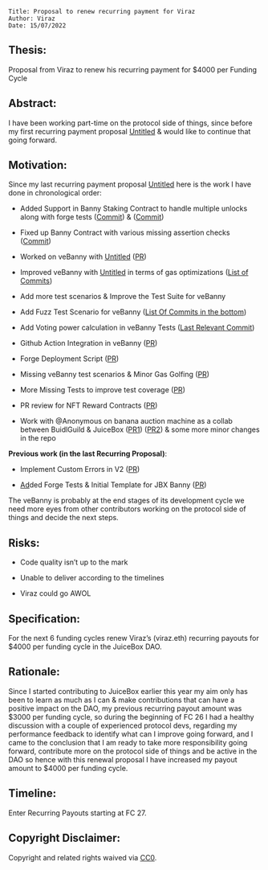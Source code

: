 
```plain text
Title: Proposal to renew recurring payment for Viraz
Author: Viraz
Date: 15/07/2022
```

## Thesis:

Proposal from Viraz to renew his recurring payment for $4000 per Funding Cycle

## Abstract:

I have been working part-time on the protocol side of things, since before my first recurring payment proposal [Untitled](https://www.notion.so/43dcfa40522f497589527af37d4b8958)  & would like to continue that going forward.

## Motivation:

Since my last recurring payment proposal [Untitled](https://www.notion.so/43dcfa40522f497589527af37d4b8958) here is the work I have done in chronological order:

- Added Support in Banny Staking Contract to handle multiple unlocks along with forge tests ([Commit](https://github.com/jbx-protocol/jbx-staking/commit/35c7a6e747752fd4cef855999f7c49e5ba9dec9f)) & ([Commit](https://github.com/jbx-protocol/jbx-staking/commit/d8ff93b14fa07d87aed7323f1f024646c5497b83))

- Fixed up Banny Contract with various missing assertion checks ([Commit](https://github.com/jbx-protocol/jbx-staking/commit/fc0e84257d7bc40d96e6a028de806fbdccaabaf8))

- Worked on veBanny with [Untitled](https://www.notion.so/4f50b0a2c585420ea3b4a373b152dad2) ([PR](https://github.com/jbx-protocol/jbx-staking/pull/16))

- Improved veBanny with [Untitled](https://www.notion.so/4f50b0a2c585420ea3b4a373b152dad2) in terms of gas optimizations ([List of Commits](https://github.com/jbx-protocol/jbx-staking/commits/master?before=ab32bb0d17e24199f63613babe0066460b149e2e+105&branch=master&qualified_name=refs%2Fheads%2Fmaster))

- Add more test scenarios & Improve the Test Suite for veBanny 

- Add Fuzz Test Scenario for veBanny ([List Of Commits in the bottom](https://github.com/jbx-protocol/jbx-staking/commits/master?before=ab32bb0d17e24199f63613babe0066460b149e2e+70&branch=master&qualified_name=refs%2Fheads%2Fmaster))

- Add Voting power calculation in veBanny Tests ([Last Relevant Commit](https://github.com/jbx-protocol/jbx-staking/commit/0210847f2b79be37669dcf3eb29e3cf32d4508d2))

- Github Action Integration in veBanny ([PR](https://github.com/jbx-protocol/jbx-staking/pull/19))

- Forge Deployment Script ([PR](https://github.com/jbx-protocol/jbx-staking/pull/20))

- Missing veBanny test scenarios & Minor Gas Golfing ([PR](https://github.com/jbx-protocol/jbx-staking/pull/21))

- More Missing Tests to improve test coverage ([PR](https://github.com/jbx-protocol/jbx-staking/pull/22))

- PR review for NFT Reward Contracts ([PR](https://github.com/cptspacecadet/juice-contracts-v2/pull/3#issuecomment-1159651964))

- Work with @Anonymous on banana auction machine as a collab between BuidlGuild & JuiceBox ([PR1](https://github.com/austintgriffith/banana-auction/pull/2)) ([PR2](https://github.com/austintgriffith/banana-auction/pull/4)) & some more minor changes in the repo

**Previous work (in the last Recurring Proposal)**:

- Implement Custom Errors in V2 ([PR](https://github.com/jbx-protocol/juice-contracts-v2/pull/31))

- [Ad](https://github.com/jbx-protocol/juice-contracts-v2/pull/236)ded Forge Tests & Initial Template for JBX Banny ([PR](https://github.com/jbx-protocol/jbx-staking/pull/10))

The veBanny is probably at the end stages of its development cycle we need more eyes from other contributors working on the protocol side of things and decide the next steps.

## Risks:

- Code quality isn’t up to the mark

- Unable to deliver according to the timelines

- Viraz could go AWOL

## Specification:

For the next 6 funding cycles renew Viraz’s (viraz.eth) recurring payouts for $4000 per funding cycle in the JuiceBox DAO.

## Rationale:

Since I started contributing to JuiceBox earlier this year my aim only has been to learn as much as I can & make contributions that can have a positive impact on the DAO, my previous recurring payout amount was $3000 per funding cycle, so during the beginning of FC 26 I had a healthy discussion with a couple of experienced protocol devs, regarding my performance feedback to identify what can I improve going forward, and I came to the conclusion that I am ready to take more responsibility going forward, contribute more on the protocol side of things and be active in the DAO so hence with this renewal proposal I have increased my payout amount to $4000 per funding cycle.

## Timeline:

Enter Recurring Payouts starting at FC 27.

## Copyright Disclaimer:

Copyright and related rights waived via [CC0](https://creativecommons.org/publicdomain/zero/1.0/).
